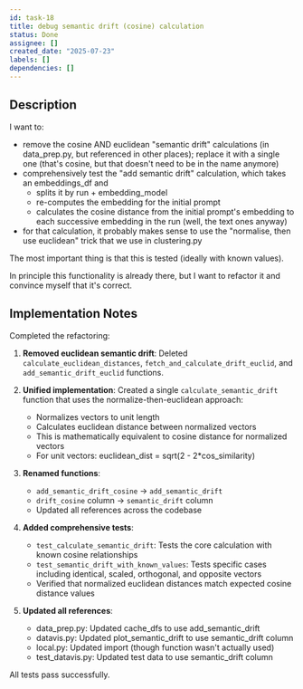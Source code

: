 ```yaml
---
id: task-18
title: debug semantic drift (cosine) calculation
status: Done
assignee: []
created_date: "2025-07-23"
labels: []
dependencies: []
---
```


## Description

I want to:

- remove the cosine AND euclidean "semantic drift" calculations (in
  data_prep.py, but referenced in other places); replace it with a single one
  (that's cosine, but that doesn't need to be in the name anymore)
- comprehensively test the "add semantic drift" calculation, which takes an
  embeddings_df and
  - splits it by run + embedding_model
  - re-computes the embedding for the initial prompt
  - calculates the cosine distance from the initial prompt's embedding to each
    successive embedding in the run (well, the text ones anyway)
- for that calculation, it probably makes sense to use the "normalise, then use
  euclidean" trick that we use in clustering.py

The most important thing is that this is tested (ideally with known values).

In principle this functionality is already there, but I want to refactor it and
convince myself that it's correct.

## Implementation Notes

Completed the refactoring:

1. **Removed euclidean semantic drift**: Deleted `calculate_euclidean_distances`, `fetch_and_calculate_drift_euclid`, and `add_semantic_drift_euclid` functions.

2. **Unified implementation**: Created a single `calculate_semantic_drift` function that uses the normalize-then-euclidean approach:
   - Normalizes vectors to unit length
   - Calculates euclidean distance between normalized vectors
   - This is mathematically equivalent to cosine distance for normalized vectors
   - For unit vectors: euclidean_dist = sqrt(2 - 2*cos_similarity)

3. **Renamed functions**:
   - `add_semantic_drift_cosine` → `add_semantic_drift`
   - `drift_cosine` column → `semantic_drift` column
   - Updated all references across the codebase

4. **Added comprehensive tests**:
   - `test_calculate_semantic_drift`: Tests the core calculation with known cosine relationships
   - `test_semantic_drift_with_known_values`: Tests specific cases including identical, scaled, orthogonal, and opposite vectors
   - Verified that normalized euclidean distances match expected cosine distance values

5. **Updated all references**:
   - data_prep.py: Updated cache_dfs to use add_semantic_drift
   - datavis.py: Updated plot_semantic_drift to use semantic_drift column
   - local.py: Updated import (though function wasn't actually used)
   - test_datavis.py: Updated test data to use semantic_drift column

All tests pass successfully.
